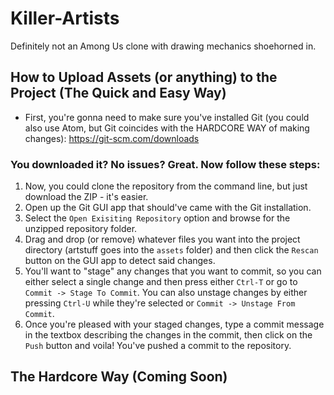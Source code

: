 # Killer-Artists
Definitely not an Among Us clone with drawing mechanics shoehorned in.
## How to Upload Assets (or anything) to the Project (The Quick and Easy Way)
  * First, you're gonna need to make sure you've installed Git (you could also use Atom, but Git coincides with the HARDCORE WAY of making changes): https://git-scm.com/downloads
### You downloaded it? No issues? Great. Now follow these steps:
  1. Now, you could clone the repository from the command line, but just download the ZIP - it's easier.
  2. Open up the Git GUI app that should've came with the Git installation.
  3. Select the ```Open Exisiting Repository``` option and browse for the unzipped repository folder.
  4. Drag and drop (or remove) whatever files you want into the project directory (artstuff goes into the ```assets``` folder) and then click the ```Rescan``` button on the GUI app to detect said changes.
  5. You'll want to "stage" any changes that you want to commit, so you can either select a single change and then press either ```Ctrl-T``` or go to ```Commit -> Stage To Commit```. You can also unstage changes by either pressing ```Ctrl-U``` while they're selected or ```Commit -> Unstage From Commit```.
  6. Once you're pleased with your staged changes, type a commit message in the textbox describing the changes in the commit, then click on the ```Push``` button and voila! You've pushed a commit to the repository.
## The Hardcore Way (Coming Soon)
